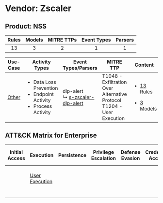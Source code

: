 Vendor: Zscaler
===============
Product: NSS
------------
| Rules | Models | MITRE TTPs | Event Types | Parsers |
|:-----:|:------:|:----------:|:-----------:|:-------:|
|  13   |   3    |     2      |      1      |    1    |

|                Use-Case                | Activity Types                                                                            | Event Types/Parsers                                                                      | MITRE TTP                                                                    | Content                                                                                       |
|:--------------------------------------:| ----------------------------------------------------------------------------------------- | ---------------------------------------------------------------------------------------- | ---------------------------------------------------------------------------- | --------------------------------------------------------------------------------------------- |
| [Other](../../../UseCases/uc_other.md) | <ul><li>Data Loss Prevention</li><li>Endpoint Activity</li><li>Process Activity</li></ul> |  dlp-alert<br> ↳ [s-zscaler-dlp-alert](Parsers/parserContent_s-zscaler-dlp-alert.md)<br> | T1048 - Exfiltration Over Alternative Protocol<br>T1204 - User Execution<br> | [<ul><li>13 Rules</li></ul><ul><li>3 Models</li></ul>](Rules_Models/r_m_zscaler_nss_Other.md) |

ATT&CK Matrix for Enterprise
----------------------------
| Initial Access | Execution                                                           | Persistence | Privilege Escalation | Defense Evasion | Credential Access | Discovery | Lateral Movement | Collection | Command and Control | Exfiltration                                                                                | Impact |
| -------------- | ------------------------------------------------------------------- | ----------- | -------------------- | --------------- | ----------------- | --------- | ---------------- | ---------- | ------------------- | ------------------------------------------------------------------------------------------- | ------ |
|                | [User Execution](https://attack.mitre.org/techniques/T1204)<br><br> |             |                      |                 |                   |           |                  |            |                     | [Exfiltration Over Alternative Protocol](https://attack.mitre.org/techniques/T1048)<br><br> |        |